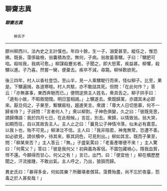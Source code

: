 

## 聊齋志異

##### 聊齋志異
　　`柳氏子`

* * *

膠州柳西川，法內史之主計僕也。年四十餘，生一子，溺愛甚至。縱任之，惟恐拂。既長，蕩侈踰檢，翁囊積為空。無何，子病。翁故蓄善騾。子曰：「騾肥可啗。殺啖我，我病可愈。」柳謀殺蹇劣者。子聞之，即大怒罵，疾益甚。柳懼，殺騾以進。子乃喜。然嘗一臠，便棄去。疾卒不減，尋斃。柳悼歎欲死。

後三四年，村人以香社登岱。至山半，見一人乘騾駛行而來，怪似柳子。比至，果是。下騾遍揖，各道寒暄。村人共駭，亦不敢詰其死。但問：「在此何作？」答云：「亦無甚事，東西奔馳而已。」便問逆旅主人姓名，衆具告之。柳子拱手曰：「適有小故，不暇敘間闊。明日當相謁。」上騾遂去。衆既歸寓，亦謂其未必即來。厭旦伺之，子果至，繫騾廄柱，趨進笑言。衆謂：「尊大人日切思慕，何不一歸省侍？」子訝問：「言者何人？」衆以柳對。子神色俱變，久之曰：「彼既見思，請歸傳語：我於四月七日，在此相候。」言訖，別去。衆歸，以情致翁。翁大哭，如期而往，自以其故告主人。主人止之曰：「曩見公子神情冷落，似未必有嘉意。以我卜也，殆不可見。」柳涕泣不信。主人曰：「我非阻君，神鬼無常，恐遭不善。如必欲見，請伏櫝中，待其來，察其詞色，可見則出。」柳如其言。既而子果至，問：「柳某來否？」主人答云：「無。」子盛氣罵曰：「老畜產哪便不來！」主人驚曰：「何罵父？」答曰：「彼是我何父！初與義為客侶，不圖包藏禍心，隱我血貲，悍不還。今願得而甘心，何父之有！」言已，出門，曰：「便宜他！」柳在櫝歷歷聞之，汗流接踵，不敢出氣。主人呼之，乃出，狼狽而歸。

異史氏曰：「暴得多金，何如其樂？所難堪者償耳。蕩費殆盡，尚不忘於夜臺，怨毒之於人甚矣哉！」

* * *

